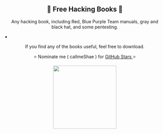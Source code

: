 <h2 align="center">📕 Free Hacking Books 📕</h2>
<p align="center"> Any hacking book, including Red, Blue Purple Team manuals, gray and black hat, and some pentesting.</p>
<li/>

<p align="center"> If you find any of the books useful, feel free to download.</p>
<p align="center"> ⭐ Nominate me ( callmeShae ) for <a href="https://stars.github.com/nominate/"> GitHub Stars </a>⭐

<p align="center"><img src="https://i.pinimg.com/originals/5f/f0/2b/5ff02bf89b17d4542ab40f15ff4fa0ae.gif" width=200/></p>
